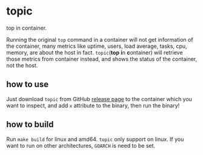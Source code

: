 # topic

top in container.

Running the original `top` command in a container will not get information of the container, many metrics like uptime, users, load average, tasks, cpu, memory, are about the host in fact. 
`topic`(**top** **i**n **c**ontainer) will retrieve those metrics from container instead, and shows the status of the container, not the host.

## how to use

Just download `topic` from GitHub [release page](https://github.com/silenceshell/topic/releases) to the container which you want to inspect, and add `x` attribute to the binary, then run the binary!

## how to build

Run `make build` for linux and amd64. `topic` only support on linux. If you want to run on other architectures, `GOARCH` is need to be set. 
